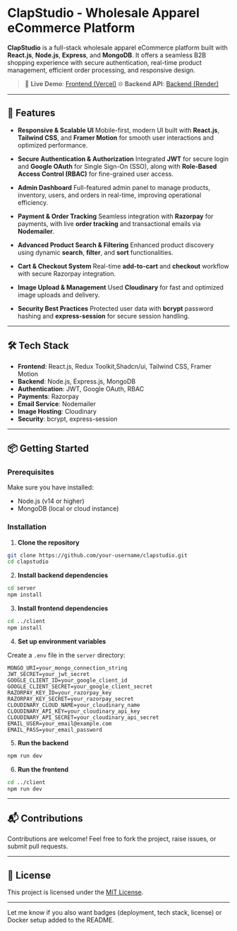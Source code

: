 

# ClapStudio - Wholesale Apparel eCommerce Platform

**ClapStudio** is a full-stack wholesale apparel eCommerce platform built with **React.js**, **Node.js**, **Express**, and **MongoDB**. It offers a seamless B2B shopping experience with secure authentication, real-time product management, efficient order processing, and responsive design.

> 🔗 **Live Demo**: [Frontend (Vercel)](https://fullstacck-e-com-o8jy.vercel.app/auth/login)
> 🌐 **Backend API**: [Backend (Render)](https://clapstudio-ecom.onrender.com)

---

## 🚀 Features

* **Responsive & Scalable UI**
  Mobile-first, modern UI built with **React.js**, **Tailwind CSS**, and **Framer Motion** for smooth user interactions and optimized performance.

* **Secure Authentication & Authorization**
  Integrated **JWT** for secure login and **Google OAuth** for Single Sign-On (SSO), along with **Role-Based Access Control (RBAC)** for fine-grained user access.

* **Admin Dashboard**
  Full-featured admin panel to manage products, inventory, users, and orders in real-time, improving operational efficiency.

* **Payment & Order Tracking**
  Seamless integration with **Razorpay** for payments, with live **order tracking** and transactional emails via **Nodemailer**.

* **Advanced Product Search & Filtering**
  Enhanced product discovery using dynamic **search**, **filter**, and **sort** functionalities.

* **Cart & Checkout System**
  Real-time **add-to-cart** and **checkout** workflow with secure Razorpay integration.

* **Image Upload & Management**
  Used **Cloudinary** for fast and optimized image uploads and delivery.

* **Security Best Practices**
  Protected user data with **bcrypt** password hashing and **express-session** for secure session handling.

---

## 🛠️ Tech Stack

* **Frontend**: React.js, Redux Toolkit,Shadcn/ui, Tailwind CSS, Framer Motion
* **Backend**: Node.js, Express.js, MongoDB
* **Authentication**: JWT, Google OAuth, RBAC
* **Payments**: Razorpay
* **Email Service**: Nodemailer
* **Image Hosting**: Cloudinary
* **Security**: bcrypt, express-session

---

## 📦 Getting Started

### Prerequisites

Make sure you have installed:

* Node.js (v14 or higher)
* MongoDB (local or cloud instance)

### Installation

1. **Clone the repository**

```bash
git clone https://github.com/your-username/clapstudio.git
cd clapstudio
```

2. **Install backend dependencies**

```bash
cd server
npm install
```

3. **Install frontend dependencies**

```bash
cd ../client
npm install
```

4. **Set up environment variables**

Create a `.env` file in the `server` directory:

```env
MONGO_URI=your_mongo_connection_string
JWT_SECRET=your_jwt_secret
GOOGLE_CLIENT_ID=your_google_client_id
GOOGLE_CLIENT_SECRET=your_google_client_secret
RAZORPAY_KEY_ID=your_razorpay_key
RAZORPAY_KEY_SECRET=your_razorpay_secret
CLOUDINARY_CLOUD_NAME=your_cloudinary_name
CLOUDINARY_API_KEY=your_cloudinary_api_key
CLOUDINARY_API_SECRET=your_cloudinary_api_secret
EMAIL_USER=your_email@example.com
EMAIL_PASS=your_email_password
```

5. **Run the backend**

```bash
npm run dev
```

6. **Run the frontend**

```bash
cd ../client
npm run dev
```

---

## 📬 Contributions

Contributions are welcome! Feel free to fork the project, raise issues, or submit pull requests.

---

## 📄 License

This project is licensed under the [MIT License](LICENSE).

---

Let me know if you also want badges (deployment, tech stack, license) or Docker setup added to the README.
